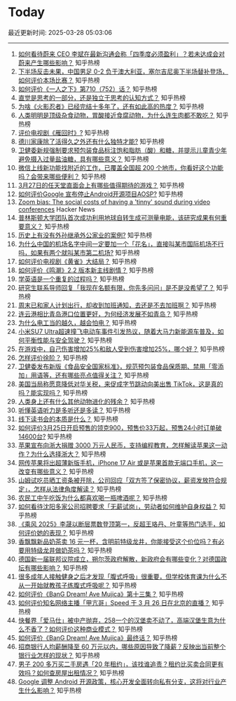 # Today

最近更新时间: 2025-03-28 05:03:06

--- 
1. [如何看待蔚来 CEO 李斌在最新沟通会称「四季度必须盈利」？若未达成会对蔚来产生哪些影响？](https://www.zhihu.com/question/15673604861) 知乎热榜
2. [下半场反击未果，中国男足 0-2 负于澳大利亚，塞尔吉尼奥下半场替补登场，如何评价本场比赛？](https://www.zhihu.com/question/15714784930) 知乎热榜
3. [如何评价《一人之下》第710（752）话？](https://www.zhihu.com/question/1888721154203694629) 知乎热榜
4. [直觉是思考的一部分，还是独立于思考的认知方式？](https://www.zhihu.com/question/15401805485) 知乎热榜
5. [为啥《火影忍者》已经完结十多年了，还有如此高的热度？](https://www.zhihu.com/question/1885633584972399746) 知乎热榜
6. [人类明明是顶级杂食动物，胃酸接近食腐动物，为什么连生肉都不敢吃？](https://www.zhihu.com/question/14159370972) 知乎热榜
7. [评价电视剧《雁回时》?](https://www.zhihu.com/question/15447851308) 知乎热榜
8. [德川家康除了活得久之外还有什么独特才能?](https://www.zhihu.com/question/431139498) 知乎热榜
9. [卫健委新规强制要求预包装食品标注饱和脂肪（酸）和糖，并提示儿童青少年避免摄入过量盐油糖，具有哪些意义？](https://www.zhihu.com/question/1888520368077127816) 知乎热榜
10. [微信上线新功能找附近的工作，已覆盖全国超 200 个地市，你看好这个功能吗？会带来哪些便利？](https://www.zhihu.com/question/1888613271411582615) 知乎热榜
11. [3月27日的任天堂直面会上有哪些值得期待的游戏？](https://www.zhihu.com/question/1888573596114338420) 知乎热榜
12. [如何评价Google 宣布停止Android开源项目AOSP?](https://www.zhihu.com/question/1888565008272700194) 知乎热榜
13. [Zoom bias: The social costs of having a 'tinny' sound during video conferences](https://phys.org/news/2025-03-bias-social-tinny-video-conferences.html) Hacker News
14. [普林斯顿大学团队首次成功利用地球自转生成可测量电能，该研究成果有何重要意义？](https://www.zhihu.com/question/15694922170) 知乎热榜
15. [历史上有没有外孙继承外公家业的案例?](https://www.zhihu.com/question/15549460702) 知乎热榜
16. [为什么中国的机场名字中间一定要加一个「花名」，直接叫某市国际机场不行吗，如果有两个就叫某市第二机场?](https://www.zhihu.com/question/1887557709508898967) 知乎热榜
17. [如何评价电视剧《黄雀》大结局？](https://www.zhihu.com/question/15754935409) 知乎热榜
18. [如何评价《鸣潮》2.2 版本新主线剧情？](https://www.zhihu.com/question/15749926709) 知乎热榜
19. [学英语是一个重复的过程吗？](https://www.zhihu.com/question/660896858) 知乎热榜
20. [研究生联系导师回复「我现在名额有限，你先多问问」是不是没希望了？](https://www.zhihu.com/question/13534216952) 知乎热榜
21. [周末已和家人计划出行，却收到加班通知，去还是不去加班啊？](https://www.zhihu.com/question/1887765913383727196) 知乎热榜
22. [连云港相比青岛港口位置更好，为何经济发展不如青岛？](https://www.zhihu.com/question/14827234820) 知乎热榜
23. [为什么电工当的越久，越会怕电？](https://www.zhihu.com/question/1887624089100845093) 知乎热榜
24. [小米SU7 Ultra超速撞飞电动车事件引发热议，随着大马力新能源车普及，如何平衡性能与安全驾驶？](https://www.zhihu.com/question/15701732460) 知乎热榜
25. [在游戏中，自己伤害增加25%和敌人受到伤害增加25%，哪个好？](https://www.zhihu.com/question/1887084947031949693) 知乎热榜
26. [怎样评价徐阶？](https://www.zhihu.com/question/32297808) 知乎热榜
27. [卫健委发布新版《食品安全国家标准》，规范预包装食品保质期、禁用「零添加」用语等，还有哪些亮点值得关注？](https://www.zhihu.com/question/1888517228078531270) 知乎热榜
28. [美国当局称愿意降低对华关税，来促成字节跳动向美出售 TikTok，这是真的吗？能实现吗？](https://www.zhihu.com/question/1888529644459877414) 知乎热榜
29. [人类身上还有什么其他动物进化的残余？](https://www.zhihu.com/question/46937432) 知乎热榜
30. [听懂英语听力是多听还是多读？](https://www.zhihu.com/question/15376418008) 知乎热榜
31. [线下读书会的本质是什么？](https://www.zhihu.com/question/501415308) 知乎热榜
32. [如何评价3月25日开启预售的领克900，预售价33万起，预售24小时订单破14600台?](https://www.zhihu.com/question/1887966798441325936) 知乎热榜
33. [苹果宣布向浙大捐赠 3000 万元人民币，支持编程教育，怎样解读苹果这一动作？为什么选择浙大？](https://www.zhihu.com/question/15747764785) 知乎热榜
34. [网传苹果将出超薄新版手机，iPhone 17 Air 或是苹果首款无端口手机，这一改变有哪些意义？](https://www.zhihu.com/question/15238304263) 知乎热榜
35. [山姆试吃员晒工资条被开除，公司回应「双方签了保密协议，薪资发放符合规定」，怎样从法律角度解读？](https://www.zhihu.com/question/15750330696) 知乎热榜
36. [农民工中午吃饭为什么都喜欢喝一瓶啤酒呢？](https://www.zhihu.com/question/1887761907844372478) 知乎热榜
37. [如何看待沈阳多家公司招聘要求「无薪试岗」，劳动者如何维护自身权益？](https://www.zhihu.com/question/1888529875532481590) 知乎热榜
38. [《乘风 2025》李晟以断层票数登顶第一，反超王珞丹、叶童等热门选手，如何评价她的表现？](https://www.zhihu.com/question/15727122034) 知乎热榜
39. [香飘飘新品奶茶卖 16 元一杯，含明前特级龙井，你能接受这个价位吗？有必要用特级龙井做奶茶吗？](https://www.zhihu.com/question/1888580413204685344) 知乎热榜
40. [德国新一届联邦议院成立，朔尔茨政府解散，新政府会有哪些变化？对德国政坛有哪些影响？](https://www.zhihu.com/question/15739126811) 知乎热榜
41. [很多成年人接触健身之后才发现「腹式呼吸」很重要，但学校体育课为什么不从一开始就教孩子练腹式呼吸呢？](https://www.zhihu.com/question/15582295443) 知乎热榜
42. [如何评价《BanG Dream! Ave Mujica》第十三集？](https://www.zhihu.com/question/13590791982) 知乎热榜
43. [如何评价知名网络主播「甲亢哥」Speed 于 3 月 26 日在北京的直播？](https://www.zhihu.com/question/1888202911982527953) 知乎热榜
44. [快餐界「爱马仕」被中产抛弃，258一个的汉堡卖不动了，高端汉堡生意为什么不香了？如何评价这种商业模式？](https://www.zhihu.com/question/1888321817753646503) 知乎热榜
45. [如何评价《BanG Dream! Ave Mujica》最终话？](https://www.zhihu.com/question/14330182052) 知乎热榜
46. [招商银行人均薪酬降至 60 万元以内，哪些原因导致了降薪？反映出当前整个银行业怎样的现状？](https://www.zhihu.com/question/15750040691) 知乎热榜
47. [男子 200 多万买二手房遇「20 年租约」，该找谁追责？租约比买卖合同更有效吗？如何查房屋出租情况？](https://www.zhihu.com/question/15645883096) 知乎热榜
48. [Google 调整 Android 开源政策，核心开发全面转向私有分支，这将对行业产生什么影响？](https://www.zhihu.com/question/1888573522948891336) 知乎热榜
